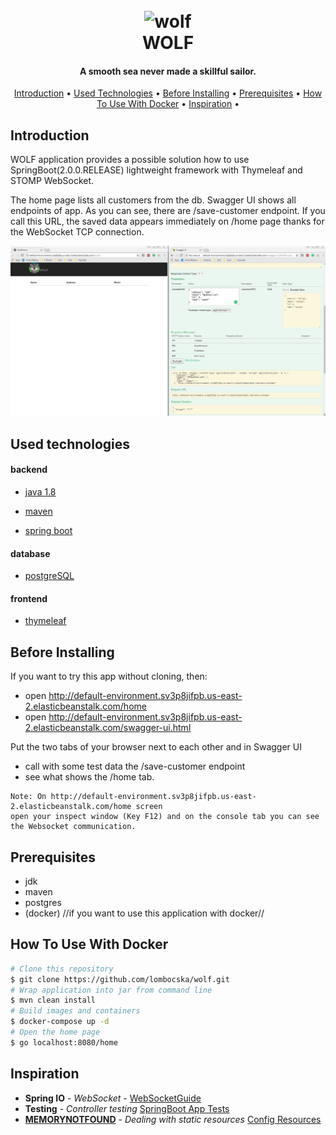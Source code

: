 <h1 align="center">
  <br>
  <img src="https://image.flaticon.com/icons/svg/714/714005.svg" alt="wolf" width="200">
  <br>
  WOLF
  <br>
</h1>

<h4 align="center">A smooth sea never made a skillful sailor.</h4>

<p align="center">
  <a href="#introduction">Introduction</a> •
  <a href="#used-technologies">Used Technologies</a> •
  <a href="#before-installing">Before Installing</a> •
  <a href="#prerequisites">Prerequisites</a> •
  <a href="#how-to-use-with-docker">How To Use With Docker</a> •
  <a href="#inspiration">Inspiration</a> •
</p>

## Introduction

WOLF application provides a possible solution how to use SpringBoot(2.0.0.RELEASE) lightweight 
framework with Thymeleaf and STOMP WebSocket.


The home page lists all customers from the db.
Swagger UI shows all endpoints of app. As you can see, there are /save-customer endpoint. 
If you call this URL, the saved data appears immediately on /home page thanks for the WebSocket TCP connection.

![GIF](/documentation/resources/working.gif)


## Used technologies

#### backend

- [java 1.8](http://www.oracle.com/technetwork/java/javase/downloads/jdk8-downloads-2133151.html)

- [maven](https://maven.apache.org/install.html)

- [spring boot](https://spring.io/)

#### database

- [postgreSQL](https://www.postgresql.org/)

#### frontend

- [thymeleaf](https://www.thymeleaf.org/)


## Before Installing

If you want to try this app without cloning, then:

- open http://default-environment.sv3p8jifpb.us-east-2.elasticbeanstalk.com/home
- open http://default-environment.sv3p8jifpb.us-east-2.elasticbeanstalk.com/swagger-ui.html

Put the two tabs of your browser next to each other and in Swagger UI 
- call with some test data the /save-customer endpoint
- see what shows the /home tab.

```
Note: On http://default-environment.sv3p8jifpb.us-east-2.elasticbeanstalk.com/home screen
open your inspect window (Key F12) and on the console tab you can see the Websocket communication.

```

## Prerequisites

- jdk
- maven
- postgres
- (docker) //if you want to use this application with docker//


## How To Use With Docker

```bash
# Clone this repository
$ git clone https://github.com/lombocska/wolf.git
# Wrap application into jar from command line
$ mvn clean install
# Build images and containers
$ docker-compose up -d
# Open the home page
$ go localhost:8080/home
```

## Inspiration

* **Spring IO** - *WebSocket* - [WebSocketGuide](https://spring.io/guides/gs/messaging-stomp-websocket/)
* **Testing** - *Controller testing* [SpringBoot App Tests](https://spring.io/guides/gs/testing-web/)
* **[MEMORYNOTFOUND](https://memorynotfound.com/)** - *Dealing with static resources* [Config Resources](https://memorynotfound.com/adding-static-resources-css-javascript-images-thymeleaf/)
